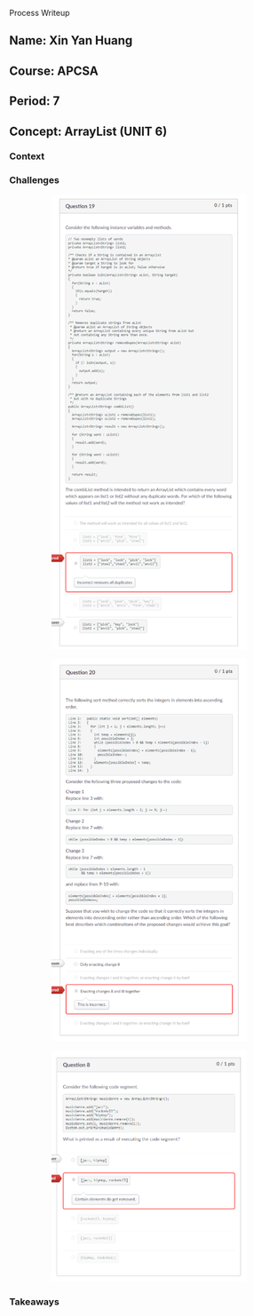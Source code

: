 Process Writeup
## Name: Xin Yan Huang
## Course: APCSA
## Period: 7
## Concept: ArrayList (UNIT 6)

### Context

### Challenges
<p align="center">
<img src="writeup-images/apcsa-mistake-30.png" width="70%" height="50%">
</p>

<p align="center">
<img src="writeup-images/apcsa-mistake-31.png" width="70%" height="60%">
</p>

<p align="center">
<img src="writeup-images/apcsa-mistake-32.png" width="70%" height="70%">
</p>

### Takeaways

